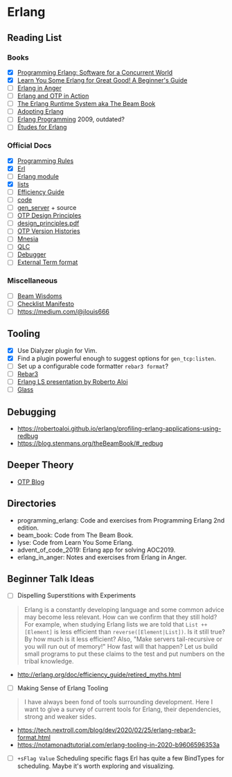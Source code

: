 # Erlang

## Reading List

### Books

- [X] [Programming Erlang: Software for a Concurrent World](https://books.google.se/books/about/Programming_Erlang.html)
- [X] [Learn You Some Erlang for Great Good! A Beginner's Guide](https://learnyousomeerlang.com/content)
- [ ] [Erlang in Anger](http://www.erlang-in-anger.com/)
- [ ] [Erlang and OTP in Action](https://www.manning.com/books/erlang-and-otp-in-action)
- [ ] [The Erlang Runtime System aka The Beam Book](https://blog.stenmans.org/theBeamBook/)
- [ ] [Adopting Erlang](https://adoptingerlang.org)
- [ ] [Erlang Programming](https://www.oreilly.com/library/view/erlang-programming/9780596803940/) 2009, outdated?
- [ ] [Études for Erlang](https://www.oreilly.com/library/view/etudes-for-erlang/9781491917657/)

### Official Docs

- [X] [Programming Rules](http://www.erlang.se/doc/programming_rules.shtml)
- [X] [Erl](http://erlang.org/doc/man/erl.html)
- [ ] [Erlang module](http://erlang.org/doc/man/erlang.html)
- [X] [lists](http://erlang.org/doc/man/lists.html)
- [ ] [Efficiency Guide](http://erlang.org/doc/efficiency_guide/introduction.html)
- [ ] [code](http://erldocs.com/18.0/kernel/code.html)
- [ ] [gen_server](http://erlang.org/doc/man/gen_server.html) + source
- [ ] [OTP Design Principles](http://erlang.org/doc/design_principles/des_princ.html)
- [ ] [design_principles.pdf](http://www.erlang.org/doc/pdf/design_principles.pdf)
- [ ] [OTP Version Histories](https://www.erlang.org/downloads/)
- [ ] [Mnesia](http://erlang.org/doc/man/mnesia.html)
- [ ] [QLC](http://erlang.org/doc/man/qlc.html)
- [ ] [Debugger](http://www.erlang.org/doc/apps/debugger/debugger.pdf)
- [ ] [External Term format](https://erlang.org/doc/apps/erts/erl_ext_dist.html)

### Miscellaneous

- [ ] [Beam Wisdoms](http://beam-wisdoms.clau.se/en/latest/)
- [ ] [Checklist Manifesto](https://www.amazon.com/Checklist-Manifesto-How-Things-Right/dp/0312430000)
- [ ] https://medium.com/@jlouis666

## Tooling

- [X] Use Dialyzer plugin for Vim.
- [X] Find a plugin powerful enough to suggest options for `gen_tcp:listen`.
- [ ] Set up a configurable code formatter `rebar3 format`?
- [ ] [Rebar3](https://www.rebar3.org/docs/)
- [ ] [Erlang LS presentation by Roberto Aloi](https://www.youtube.com/watch?v=8FibGzqygo0)
- [ ] [Glass](https://github.com/klarna-incubator/glass)

## Debugging

* https://robertoaloi.github.io/erlang/profiling-erlang-applications-using-redbug
* https://blog.stenmans.org/theBeamBook/#_redbug

## Deeper Theory

* [OTP Blog](http://blog.erlang.org/)

## Directories

* programming_erlang: Code and exercises from Programming Erlang 2nd edition.
* beam_book: Code from The Beam Book.
* lyse: Code from Learn You Some Erlang.
* advent_of_code_2019: Erlang app for solving AOC2019.
* erlang_in_anger: Notes and exercises from Erlang in Anger.

## Beginner Talk Ideas

- [ ] Dispelling Superstitions with Experiments

> Erlang is a constantly developing language and some common advice may become less relevant. How can we confirm that they still hold? For example, when studying Erlang lists we are told that `List ++ [Element]` is less efficient than `reverse([Element|List])`. Is it still true? By how much is it less efficient? Also, "Make servers tail-recursive or you will run out of memory!" How fast will that happen? Let us build small programs to put these claims to the test and put numbers on the tribal knowledge.

* http://erlang.org/doc/efficiency_guide/retired_myths.html

- [ ] Making Sense of Erlang Tooling

> I have always been fond of tools surrounding development. Here I want to give a survey of current tools for Erlang, their dependencies, strong and weaker sides.

* https://tech.nextroll.com/blog/dev/2020/02/25/erlang-rebar3-format.html
* https://notamonadtutorial.com/erlang-tooling-in-2020-b9606596353a

- [ ] `+sFlag Value` Scheduling specific flags
Erl has quite a few BindTypes for scheduling. Maybe it's worth exploring and visualizing.
